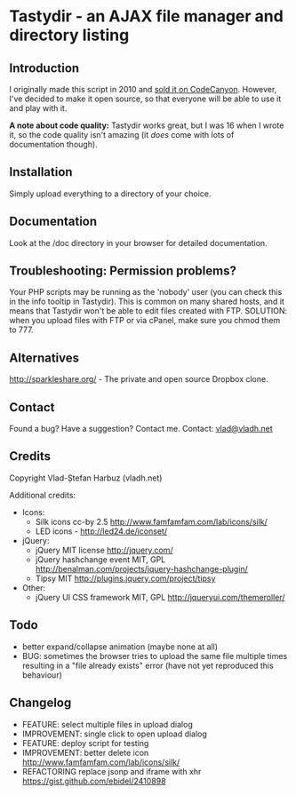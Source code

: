Tastydir - an AJAX file manager and directory listing
===================

Introduction
------------
I originally made this script in 2010 and [sold it on CodeCanyon](http://codecanyon.net/item/tastydir-an-ajax-file-manager-and-dir-listing/117167).
However, I've decided to make it open source, so that everyone will be able to use it and play with it.

**A note about code quality:** Tastydir works great, but I was 16 when I wrote it, so the code quality isn't amazing (it *does* come with lots of documentation though).

Installation
------------
Simply upload everything to a directory of your choice.
	
Documentation
------------
Look at the /doc directory in your browser for detailed documentation.
	
Troubleshooting: Permission problems?
-------------------------------------
Your PHP scripts may be running as the 'nobody' user (you can check this in the info tooltip in Tastydir).
This is common on many shared hosts, and it means that Tastydir won't be able to edit files created with FTP.
SOLUTION: when you upload files with FTP or via cPanel, make sure you chmod them to 777.

Alternatives
------------

http://sparkleshare.org/ - The private and open source Dropbox clone.

Contact
-------
Found a bug? Have a suggestion? Contact me.
Contact:	vlad@vladh.net

Credits
--------
Copyright Vlad-Ștefan Harbuz (vladh.net)

Additional credits:

- Icons:
	* Silk icons 					cc-by 2.5		http://www.famfamfam.com/lab/icons/silk/
	* LED icons  					-				http://led24.de/iconset/
- jQuery:
	* jQuery						MIT license		http://jquery.com/
	* jQuery hashchange event		MIT, GPL		http://benalman.com/projects/jquery-hashchange-plugin/
	* Tipsy						MIT				http://plugins.jquery.com/project/tipsy
- Other:
	* jQuery UI CSS framework		MIT, GPL		http://jqueryui.com/themeroller/

Todo
----
* better expand/collapse animation (maybe none at all)
* BUG: sometimes the browser tries to upload the same file multiple times resulting in a "file already exists" error (have not yet reproduced this behaviour)

Changelog
---------
* FEATURE: select multiple files in upload dialog
* IMPROVEMENT: single click to open upload dialog
* FEATURE: deploy script for testing
* IMPROVEMENT: better delete icon http://www.famfamfam.com/lab/icons/silk/
* REFACTORING replace jsonp and iframe with xhr https://gist.github.com/ebidel/2410898
